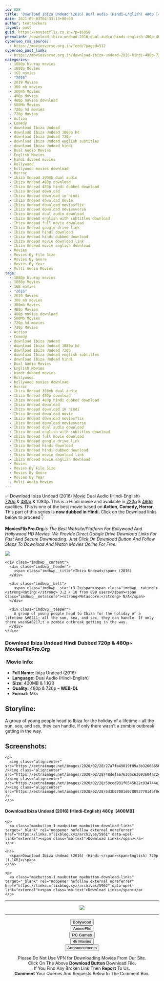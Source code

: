 ```yaml
---
id: 828
title: 'Download Ibiza Undead (2016) Dual Audio (Hindi-English) 480p [400MB] || 720p [1.1GB]'
date: 2021-09-03T04:33:13+00:00
author: tentrockers
layout: post
guid: https://moviezflix.co.in/?p=16058
permalink: /download-ibiza-undead-2016-dual-audio-hindi-english-480p-400mb-720p-1-1gb/
cyberseo_rss_source:
  - https://moviesverse.org.in/feed/?paged=512
cyberseo_post_link:
  - https://moviesverse.org.in/download-ibiza-undead-2016-hindi-480p-720p/
categories:
  - 1080p bluray movies
  - 1080p Movies
  - 1GB movies
  - "2016"
  - 2019 Movies
  - 300 mb movies
  - 300mb Movies
  - 480p Movies
  - 480p movies download
  - 500Mb Movies
  - 720p hd movies
  - 720p Movies
  - Action
  - Comedy
  - download Ibiza Undead
  - download Ibiza Undead 1080p hd
  - download Ibiza Undead 720p
  - download Ibiza Undead english subtitles
  - download Ibiza Undead hindi
  - Dual Audio Movies
  - English Movies
  - hindi dubbed movies
  - Hollywood
  - hollywood movies download
  - Horror
  - Ibiza Undead 300mb dual audio
  - Ibiza Undead 480p download
  - Ibiza Undead 480p hindi dubbed download
  - Ibiza Undead download
  - Ibiza Undead download in hindi
  - Ibiza Undead download movie
  - Ibiza Undead download moviesflix
  - Ibiza Undead download moviesverse
  - Ibiza Undead dual audio download
  - Ibiza Undead english with subtitles download
  - Ibiza Undead full movie download
  - Ibiza Undead google drive link
  - Ibiza Undead hindi download
  - Ibiza Undead hindi dubbed download
  - Ibiza Undead movie download link
  - Ibiza Undead movie english download
  - Movies
  - Movies By File Size
  - Movies By Genre
  - Movies By Year
  - Multi Audio Movies
tags:
  - 1080p bluray movies
  - 1080p Movies
  - 1GB movies
  - "2016"
  - 2019 Movies
  - 300 mb movies
  - 300mb Movies
  - 480p Movies
  - 480p movies download
  - 500Mb Movies
  - 720p hd movies
  - 720p Movies
  - Action
  - Comedy
  - download Ibiza Undead
  - download Ibiza Undead 1080p hd
  - download Ibiza Undead 720p
  - download Ibiza Undead english subtitles
  - download Ibiza Undead hindi
  - Dual Audio Movies
  - English Movies
  - hindi dubbed movies
  - Hollywood
  - hollywood movies download
  - Horror
  - Ibiza Undead 300mb dual audio
  - Ibiza Undead 480p download
  - Ibiza Undead 480p hindi dubbed download
  - Ibiza Undead download
  - Ibiza Undead download in hindi
  - Ibiza Undead download movie
  - Ibiza Undead download moviesflix
  - Ibiza Undead download moviesverse
  - Ibiza Undead dual audio download
  - Ibiza Undead english with subtitles download
  - Ibiza Undead full movie download
  - Ibiza Undead google drive link
  - Ibiza Undead hindi download
  - Ibiza Undead hindi dubbed download
  - Ibiza Undead movie download link
  - Ibiza Undead movie english download
  - Movies
  - Movies By File Size
  - Movies By Genre
  - Movies By Year
  - Multi Audio Movies
---
```

<div class="thecontent clearfix">
  <p>
    ✅ Download Ibiza Undead (2016) <a href="https://moviesverse.org.in/category/movies/" data-wpel-link="internal">Movie</a> Dual Audio (Hindi-English) <a href="https://moviesverse.org.in/720p-movies/" data-wpel-link="internal">720p</a>&nbsp;&&nbsp;<a href="https://moviesverse.org.in/480p-movies/" data-wpel-link="internal">480p</a> & 1080p. This is a Hindi movie and available in <a href="https://moviesverse.org.in/720p-movies/" data-wpel-link="internal">720p</a>&nbsp;&&nbsp;<a href="https://moviesverse.org.in/480p-movies/" data-wpel-link="internal">480p</a> qualities. This is one of the best movie based on <strong>Action, Comedy, Horror</strong>. This part of this series is <strong>now dubbed in <span>Hindi.&nbsp;</span></strong><span>Click on the Download links below to proceed👇</span>
  </p>
  
  <p>
    <strong><span>MoviesFlixPro.Org&nbsp;</span></strong><em>is The Best Website/Platform For Bollywood And Hollywood HD Movies. We Provide Direct Google Drive Download Links For Fast And Secure Downloading. Just Click On Download Button And Follow Steps To&nbsp;Download And Watch Movies Online For Free.</em>
  </p>
  
  <div class="imdbwp imdbwp--movie dark">
    <div class="imdbwp__thumb">
      <a class="imdbwp__link" target="_blank" title="Ibiza Undead" href="https://www.imdb.com/title/tt3238502/" rel="nofollow external noopener noreferrer" data-wpel-link="external"><img class="imdbwp__img" src="https://m.media-amazon.com/images/M/MV5BMjY1MDQxYWYtNTM0NS00ODBiLWFmODctZjY3ODBhOTViNGUyXkEyXkFqcGdeQXVyMjQ3NzUxOTM@._V1_SX300.jpg" /></a>
    </div>
    
    <div class="imdbwp__content">
      <div class="imdbwp__header">
        <span class="imdbwp__title">Ibiza Undead</span> (2016)
      </div>
      
      <div class="imdbwp__belt">
        <span class="imdbwp__star">3.2</span><span class="imdbwp__rating"><strong>Rating:</strong> 3.2 / 10 from 890 users</span><span class="imdbwp__metascore"><strong>Metascore:</strong> N/A</span>
      </div>
      
      <div class="imdbwp__teaser">
        A group of young people head to Ibiza for the holiday of a lifetime &#8211; all the sun, sea, and sex, they can handle. If only there wasn&#8217;t a zombie outbreak getting in the way.
      </div>
    </div>
  </div>
  
  <h3>
    <span>Download Ibiza Undead Hindi Dubbed 720p & 480p~ MoviesFlixPro.Org</span>
  </h3>
  
  <h3>
    <span>&nbsp;Movie Info:&nbsp;</span>
  </h3>
  
  <ul>
    <li>
      <strong>Full Name: </strong>Ibiza Undead (2016)
    </li>
    <li>
      <strong>Language:</strong> Dual Audio (Hindi-English)
    </li>
    <li>
      <strong>Size:</strong> 400MB & 1.1GB
    </li>
    <li>
      <strong>Quality:</strong> 480p & 720p – <span><strong>WEB-DL</strong></span>
    </li>
    <li>
      <strong>Format:</strong>&nbsp;Mkv
    </li>
  </ul>
  
  <h2>
    <span>Storyline:</span>
  </h2>
  
  <p>
    A group of young people head to Ibiza for the holiday of a lifetime – all the sun, sea, and sex, they can handle. If only there wasn’t a zombie outbreak getting in the way.
  </p>
  
  <div class="summary_text">
    <h2>
      <span>Screenshots:</span>
    </h2>
    
    <p>
      <img class="aligncenter" src="https://extraimage.net/images/2020/02/28/27a7fa49019f89a3b326666507564003.jpg" /><img class="aligncenter" src="https://extraimage.net/images/2020/02/28/48defaa763d6c62693604a724a9ffaa8.jpg" /><img class="aligncenter" src="https://extraimage.net/images/2020/02/28/50ced931f0545b22c934744e1520ce0b.jpg" /><img class="aligncenter" src="https://extraimage.net/images/2020/02/28/6d3b67081d07809377014bf0e994e236.jpg" />
    </p>
  </div>
  
  <div class="inline canwrap">
    <h4>
      <span>Download Ibiza Undead (2016) (Hindi-English) </span><span>480p&nbsp; [400MB]</span>
    </h4>
    
    <p>
      <a class="maxbutton-1 maxbutton maxbutton-download-links" target="_blank" rel="noopener nofollow external noreferrer" href="https://links.mflixblog.xyz/archives/5961" data-wpel-link="external"><span class="mb-text">Download Links</span></a>
    </p>
    
    <h4>
      <span>Download Ibiza Undead (2016) (Hindi-</span><span>English) 720p [1.1GB]</span>
    </h4>
    
    <p>
      <a class="maxbutton-1 maxbutton maxbutton-download-links" target="_blank" rel="noopener nofollow external noreferrer" href="https://links.mflixblog.xyz/archives/5962" data-wpel-link="external"><span class="mb-text">Download Links</span></a>
    </p>
  </div>
</div>

<center>
  </p> 
  
  <hr />
  
  <p>
    <a href="http://gdrivepro.xyz/join.php" data-wpel-link="external" target="_blank" rel="nofollow external noopener noreferrer"><img src="https://i.imgur.com/FhMdWdW.png" /></a>
  </p>
  
  <hr />
  
  <p>
    <a href="https://dogemovies.xyz" target="_blank" data-wpel-link="external" rel="nofollow external noopener noreferrer"><button class="button button5">Bollywood</button></a><br /> <a href="https://animeflix.in" target="_blank" data-wpel-link="external" rel="nofollow external noopener noreferrer"><button class="button button5">AnimeFlix</button></a><br /> <a href="https://gamesflix.net/" target="_blank" data-wpel-link="external" rel="nofollow external noopener noreferrer"><button class="button button5">PC Games</button></a><br /> <a href="https://uhdmovies.in" target="_blank" data-wpel-link="external" rel="nofollow external noopener noreferrer"><button class="button button5">4k Movies</button></a><br /> <a href="https://moviesverse.org.in/announcements/" target="_blank" data-wpel-link="internal" rel="noopener"><button class="button button5">Announcements</button></a>
  </p>
  
  <div class="alert alert-danger">
    Please Do Not Use VPN for Downloading Movies From Our Site.
  </div>
  
  <div class="alert alert-success">
    Click On The Above <strong>Download Button</strong> Download File.
  </div>
  
  <div class="alert alert-warning">
    If You Find Any Broken Link Then <strong>Report</strong> To Us.
  </div>
  
  <div class="alert alert-info">
    <strong>Comment</strong> Your Queries And Requests Below In The Comment Box.
  </div>
  
  <p>
    </center>
  </p>